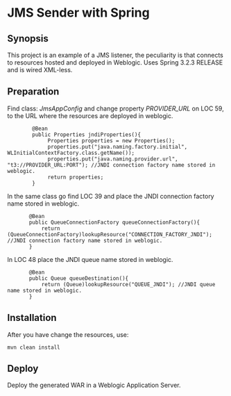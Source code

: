 # JMS Sender with Spring

## Synopsis

This project is an example of a JMS listener, the peculiarity is that connects to resources hosted and deployed in Weblogic. 
Uses Spring 3.2.3 RELEASE and is wired XML-less.

## Preparation
Find class: _JmsAppConfig_ and change property _PROVIDER_URL_ on LOC 59, to the URL where the resources are deployed in weblogic.

```language
        @Bean
        public Properties jndiProperties(){
             Properties properties = new Properties();
             properties.put("java.naming.factory.initial", WLInitialContextFactory.class.getName());
             properties.put("java.naming.provider.url", "t3://PROVIDER_URL:PORT"); //JNDI connection factory name stored in weblogic.
             return properties;
        }
```

In the same class go find LOC 39 and place the JNDI connection factory name stored in weblogic.

```language
       @Bean
       public QueueConnectionFactory queueConnectionFactory(){
           return (QueueConnectionFactory)lookupResource("CONNECTION_FACTORY_JNDI"); //JNDI connection factory name stored in weblogic.
       }
```

In LOC 48 place the JNDI queue name stored in weblogic.
```language
       @Bean
       public Queue queueDestination(){
           return (Queue)lookupResource("QUEUE_JNDI"); //JNDI queue name stored in weblogic.
       }
```

## Installation

After you have change the resources, use: 

`mvn clean install`

## Deploy

Deploy the generated WAR in a Weblogic Application Server.